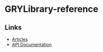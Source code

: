 # GRYLibrary-reference

## Links

- [Articles](articles/index.md)
- [API Documentation](api/index.md)
